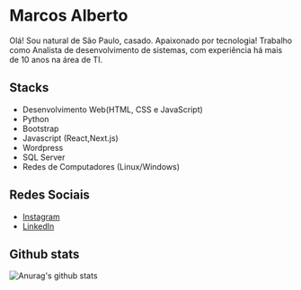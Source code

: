 <h1>Marcos Alberto</h1>
<p>Olá! Sou natural de São Paulo, casado. Apaixonado por tecnologia! Trabalho como Analista de desenvolvimento de sistemas, com experiência há mais de 10 anos na área de TI.</p>


<h2>Stacks</h2>
<ul>

  <li>Desenvolvimento Web(HTML, CSS e JavaScript)</li>
   <li>Python</li>
  <li>Bootstrap</li>
  <li>Javascript (React,Next.js)</li>
  <li>Wordpress</li>
  <li>SQL Server</li>
  <li>Redes de Computadores (Linux/Windows)</li>
</ul>

<h2>Redes Sociais</h2> 
<ul>
  <li><a href="https://www.instagram.com/marcosalberto.c/">Instagram</a></li>
  <li><a href="https://www.linkedin.com/in/marcosalbertoc/">LinkedIn</a></li>
</ul>

<h2>Github stats</h2>

![Anurag's github stats](https://github-readme-stats.vercel.app/api?username=malbertoconceicao&show_icons=true&theme=dark)
